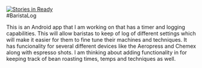 [![Stories in Ready](https://badge.waffle.io/myappleguy/BaristaLog.png)](http://waffle.io/myappleguy/BaristaLog)  
#BaristaLog

This is an Android app that I am working on that has a timer and logging capabilities. This will allow baristas to keep of log of different settings which will make it easier for them to fine tune their machines and techniques. It has funcionality for several different devices like the Aeropress and Chemex along with espresso shots. I am thinking about adding functionality in for keeping track of bean roasting times, temps and techniques as well.
